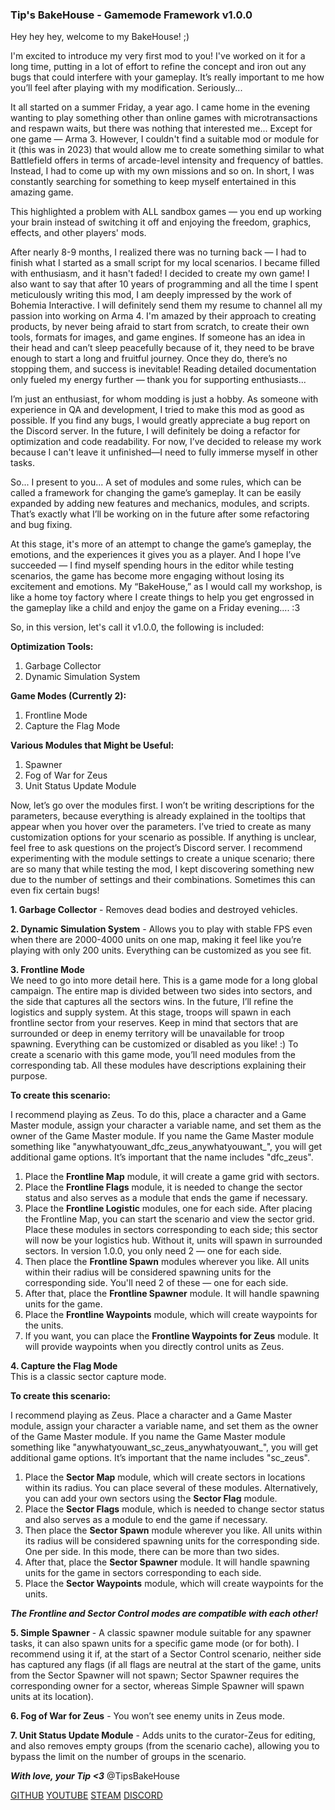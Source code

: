 
### Tip's BakeHouse - Gamemode Framework v1.0.0

Hey hey hey, welcome to my BakeHouse! ;)

I'm excited to introduce my very first mod to you! I've worked on it for a long time, putting in a lot of effort to refine the concept and iron out any bugs that could interfere with your gameplay. It’s really important to me how you’ll feel after playing with my modification. Seriously...

It all started on a summer Friday, a year ago. I came home in the evening wanting to play something other than online games with microtransactions and respawn waits, but there was nothing that interested me... Except for one game — Arma 3. However, I couldn't find a suitable mod or module for it (this was in 2023) that would allow me to create something similar to what Battlefield offers in terms of arcade-level intensity and frequency of battles. Instead, I had to come up with my own missions and so on. In short, I was constantly searching for something to keep myself entertained in this amazing game.

This highlighted a problem with ALL sandbox games — you end up working your brain instead of switching it off and enjoying the freedom, graphics, effects, and other players' mods.

After nearly 8-9 months, I realized there was no turning back — I had to finish what I started as a small script for my local scenarios. I became filled with enthusiasm, and it hasn't faded! I decided to create my own game! I also want to say that after 10 years of programming and all the time I spent meticulously writing this mod, I am deeply impressed by the work of Bohemia Interactive. I will definitely send them my resume to channel all my passion into working on Arma 4. I'm amazed by their approach to creating products, by never being afraid to start from scratch, to create their own tools, formats for images, and game engines. If someone has an idea in their head and can’t sleep peacefully because of it, they need to be brave enough to start a long and fruitful journey. Once they do, there’s no stopping them, and success is inevitable! Reading detailed documentation only fueled my energy further — thank you for supporting enthusiasts...

I’m just an enthusiast, for whom modding is just a hobby. As someone with experience in QA and development, I tried to make this mod as good as possible. If you find any bugs, I would greatly appreciate a bug report on the Discord server. In the future, I will definitely be doing a refactor for optimization and code readability. For now, I’ve decided to release my work because I can't leave it unfinished—I need to fully immerse myself in other tasks.

So... I present to you... A set of modules and some rules, which can be called a framework for changing the game’s gameplay. It can be easily expanded by adding new features and mechanics, modules, and scripts. That’s exactly what I’ll be working on in the future after some refactoring and bug fixing.

At this stage, it's more of an attempt to change the game’s gameplay, the emotions, and the experiences it gives you as a player. And I hope I’ve succeeded — I find myself spending hours in the editor while testing scenarios, the game has become more engaging without losing its excitement and emotions. My “BakeHouse,” as I would call my workshop, is like a home toy factory where I create things to help you get engrossed in the gameplay like a child and enjoy the game on a Friday evening.... :3

So, in this version, let's call it v1.0.0, the following is included:

**Optimization Tools:**

1. Garbage Collector
2. Dynamic Simulation System

**Game Modes (Currently 2):**

1. Frontline Mode
2. Capture the Flag Mode

**Various Modules that Might be Useful:**

1. Spawner
2. Fog of War for Zeus
3. Unit Status Update Module

Now, let’s go over the modules first. I won’t be writing descriptions for the parameters, because everything is already explained in the tooltips that appear when you hover over the parameters. I’ve tried to create as many customization options for your scenario as possible. If anything is unclear, feel free to ask questions on the project’s Discord server. I recommend experimenting with the module settings to create a unique scenario; there are so many that while testing the mod, I kept discovering something new due to the number of settings and their combinations. Sometimes this can even fix certain bugs!

**1. Garbage Collector** - Removes dead bodies and destroyed vehicles.

**2. Dynamic Simulation System** - Allows you to play with stable FPS even when there are 2000-4000 units on one map, making it feel like you’re playing with only 200 units. Everything can be customized as you see fit.

**3. Frontline Mode**  
   We need to go into more detail here. This is a game mode for a long global campaign. The entire map is divided between two sides into sectors, and the side that captures all the sectors wins. In the future, I’ll refine the logistics and supply system. At this stage, troops will spawn in each frontline sector from your reserves. Keep in mind that sectors that are surrounded or deep in enemy territory will be unavailable for troop spawning. Everything can be customized or disabled as you like! :) To create a scenario with this game mode, you’ll need modules from the corresponding tab. All these modules have descriptions explaining their purpose.

   **To create this scenario:**

   I recommend playing as Zeus. To do this, place a character and a Game Master module, assign your character a variable name, and set them as the owner of the Game Master module. If you name the Game Master module something like "anywhatyouwant_dfc_zeus_anywhatyouwant_", you will get additional game options. It’s important that the name includes "dfc_zeus".

   1. Place the **Frontline Map** module, it will create a game grid with sectors.
   2. Place the **Frontline Flags** module, it is needed to change the sector status and also serves as a
		module that ends the game if necessary.
   3. Place the **Frontline Logistic** modules, one for each side. After placing the Frontline Map, you can start the scenario and view the sector grid. Place these modules in sectors corresponding to each side; this sector will now be your logistics hub. Without it, units will spawn in surrounded sectors. In version 1.0.0, you only need 2 — one for each side.
   4. Then place the **Frontline Spawn** modules wherever you like. All units within their radius will be considered spawning units for the corresponding side. You'll need 2 of these — one for each side.
   5. After that, place the **Frontline Spawner** module. It will handle spawning units for the game.
   6. Place the **Frontline Waypoints** module, which will create waypoints for the units.
   7. If you want, you can place the **Frontline Waypoints for Zeus** module. It will provide waypoints when you directly control units as Zeus.

**4. Capture the Flag Mode**  
   This is a classic sector capture mode.

   **To create this scenario:**

   I recommend playing as Zeus. Place a character and a Game Master module, assign your character a variable name, and set them as the owner of the Game Master module. If you name the Game Master module something like "anywhatyouwant_sc_zeus_anywhatyouwant_", you will get additional game options. It’s important that the name includes "sc_zeus".

   1. Place the **Sector Map** module, which will create sectors in locations within its radius. You can place several of these modules. Alternatively, you can add your own sectors using the **Sector Flag** module.
   2. Place the **Sector Flags** module, which is needed to change sector status and also serves as a module to end the game if necessary.
   3. Then place the **Sector Spawn** module wherever you like. All units within its radius will be considered spawning units for the corresponding side. One per side. In this mode, there can be more than two sides.
   4. After that, place the **Sector Spawner** module. It will handle spawning units for the game in sectors corresponding to each side.
   5. Place the **Sector Waypoints** module, which will create waypoints for the units.

***The Frontline and Sector Control modes are compatible with each other!***

**5. Simple Spawner** - A classic spawner module suitable for any spawner tasks, it can also spawn units for a specific game mode (or for both). I recommend using it if, at the start of a Sector Control scenario, neither side has captured any flags (if all flags are neutral at the start of the game, units from the Sector Spawner will not spawn; Sector Spawner requires the corresponding owner for a sector, whereas Simple Spawner will spawn units at its location).

**6. Fog of War for Zeus** - You won’t see enemy units in Zeus mode.

**7. Unit Status Update Module** - Adds units to the curator-Zeus for editing, and also removes empty groups (from the scenario cache), allowing you to bypass the limit on the number of groups in the scenario.


***With love, your Tip <3***
@TipsBakeHouse


[GITHUB](https://github.com/TIP1/Tip-sBakeHouse-v1.0.0)
[YOUTUBE](https://www.youtube.com/@TipTheBakerChannel)
[STEAM](https://steamcommunity.com/profiles/76561198130926199/)
[DISCORD](https://discord.gg/CuF55eWwhk)